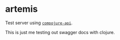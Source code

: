 # artemis

Test server using [`compojure-api`](https://github.com/metosin/compojure-api).

This is just me testing out swagger docs with clojure.
